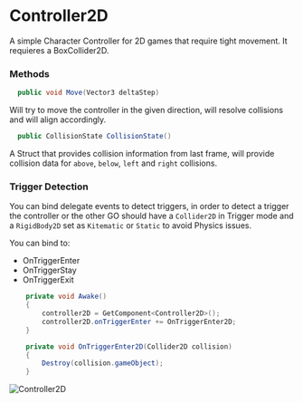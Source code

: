 # Controller2D

A simple Character Controller for 2D games that require tight movement. It requieres a BoxCollider2D.

### Methods

```C#
  public void Move(Vector3 deltaStep)
````
Will try to move the controller in the given direction, will resolve collisions and will align accordingly.

```C#
  public CollisionState CollisionState()
```
A Struct that provides collision information from last frame, will provide collision data for `above`, `below`, `left` and `right` collisions.


### Trigger Detection

You can bind delegate events to detect triggers, in order to detect a trigger the controller or the other GO should have a `Collider2D` in Trigger mode and a `RigidBody2D` set as `Kitematic` or `Static` to avoid Physics issues.

You can bind to:

- OnTriggerEnter
- OnTriggerStay
- OnTriggerExit


```C#
    private void Awake()
    {
        controller2D = GetComponent<Controller2D>();
        controller2D.onTriggerEnter += OnTriggerEnter2D;
    }

    private void OnTriggerEnter2D(Collider2D collision)
    {
        Destroy(collision.gameObject);
    }
````


![Controller2D](https://github.com/riktothepast/Controller2D/blob/master/ccMovement.gif)

